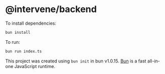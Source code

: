 # @intervene/backend

To install dependencies:

```bash
bun install
```

To run:

```bash
bun run index.ts
```

This project was created using `bun init` in bun v1.0.15. [Bun](https://bun.sh) is a fast all-in-one JavaScript runtime.
